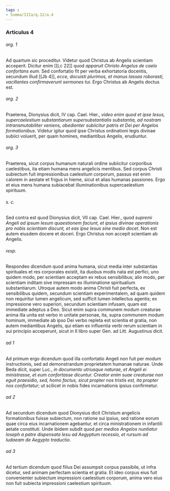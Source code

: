 ```yaml
---
tags : 
- Summa/IIIa/q.12/a.4
---
```


### Articulus 4

###### arg. 1
Ad quartum sic proceditur. Videtur quod Christus ab Angelis scientiam acceperit. Dicitur enim [[Lc 22]] quod *apparuit Christo Angelus de caelo confortans eum*. Sed confortatio fit per verba exhortatoria docentis, secundum illud [[Jb 4]], *ecce, docuisti plurimos, et manus lassas roborasti, vacillantes confirmaverunt sermones tui*. Ergo Christus ab Angelis doctus est.

###### arg. 2
Praeterea, Dionysius dicit, IV cap. Cael. Hier., *video enim quod et ipse Iesus, supercaelestium substantiarum supersubstantialis substantia, ad nostram intransmutabiliter veniens, obedienter subiicitur patris et Dei per Angelos formationibus*. Videtur igitur quod ipse Christus ordinationi legis divinae subiici voluerit, per quam homines, mediantibus Angelis, erudiuntur.

###### arg. 3
Praeterea, sicut corpus humanum naturali ordine subiicitur corporibus caelestibus, ita etiam humana mens angelicis mentibus. Sed corpus Christi subiectum fuit impressionibus caelestium corporum, passus est enim calorem in aestate et frigus in hieme, sicut et alias humanas passiones. Ergo et eius mens humana subiacebat illuminationibus supercaelestium spirituum.

###### s. c.
Sed contra est quod Dionysius dicit, VII cap. Cael. Hier., quod *supremi Angeli ad ipsum Iesum quaestionem faciunt, et ipsius divinae operationis pro nobis scientiam discunt, et eas ipse Iesus sine medio docet*. Non est autem eiusdem docere et doceri. Ergo Christus non accepit scientiam ab Angelis.

###### resp.
Respondeo dicendum quod anima humana, sicut media inter substantias spirituales et res corporales existit, ita duobus modis nata est perfici, uno quidem modo, per scientiam acceptam ex rebus sensibilibus; alio modo, per scientiam inditam sive impressam ex illuminatione spiritualium substantiarum. Utroque autem modo anima Christi fuit perfecta, ex sensibilibus quidem, secundum scientiam experimentalem, ad quam quidem non requiritur lumen angelicum, sed sufficit lumen intellectus agentis; ex impressione vero superiori, secundum scientiam infusam, quam est immediate adeptus a Deo. Sicut enim supra communem modum creaturae anima illa unita est verbo in unitate personae, ita, supra communem modum hominum, immediate ab ipso Dei verbo repleta est scientia et gratia, non autem mediantibus Angelis, qui etiam ex influentia verbi rerum scientiam in sui principio acceperunt, sicut in II libro super Gen. ad Litt. Augustinus dicit.

###### ad 1
Ad primum ergo dicendum quod illa confortatio Angeli non fuit per modum instructionis, sed ad demonstrandum proprietatem humanae naturae. Unde Beda dicit, super Luc., *in documento utriusque naturae, et Angeli ei ministrasse, et eum confortasse dicuntur. Creator enim suae creaturae non eguit praesidio, sed, homo factus, sicut propter nos tristis est, ita propter nos confortatur*; ut scilicet in nobis fides incarnationis ipsius confirmetur.

###### ad 2
Ad secundum dicendum quod Dionysius dicit Christum angelicis formationibus fuisse subiectum, non ratione sui ipsius, sed ratione eorum quae circa eius incarnationem agebantur, et circa ministrationem in infantili aetate constituti. Unde ibidem subdit quod *per medios Angelos nuntiatur Ioseph a patre dispensata Iesu ad Aegyptum recessio, et rursum ad Iudaeam de Aegypto traductio*.

###### ad 3
Ad tertium dicendum quod filius Dei assumpsit corpus passibile, ut infra dicetur, sed animam perfectam scientia et gratia. Et ideo corpus eius fuit convenienter subiectum impressioni caelestium corporum, anima vero eius non fuit subiecta impressioni caelestium spirituum.

